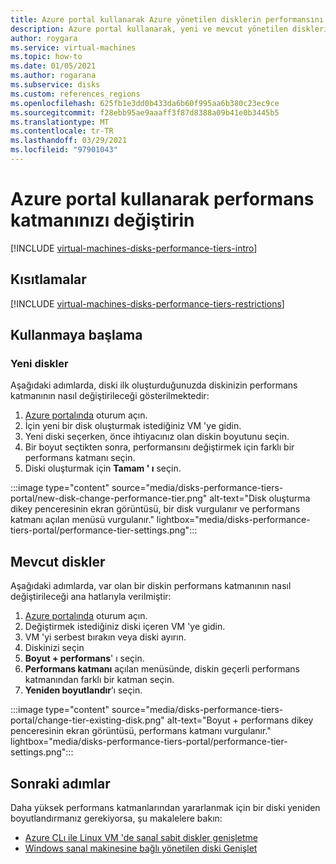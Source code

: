 ```yaml
---
title: Azure portal kullanarak Azure yönetilen disklerin performansını değiştirme
description: Azure portal kullanarak, yeni ve mevcut yönetilen disklerin performans katmanlarını değiştirmeyi öğrenin.
author: roygara
ms.service: virtual-machines
ms.topic: how-to
ms.date: 01/05/2021
ms.author: rogarana
ms.subservice: disks
ms.custom: references_regions
ms.openlocfilehash: 625fb1e3dd0b433da6b60f995aa6b380c23ec9ce
ms.sourcegitcommit: f28ebb95ae9aaaff3f87d8388a09b41e0b3445b5
ms.translationtype: MT
ms.contentlocale: tr-TR
ms.lasthandoff: 03/29/2021
ms.locfileid: "97901043"
---
```

# <a name="change-your-performance-tier-using-the-azure-portal"></a>Azure portal kullanarak performans katmanınızı değiştirin

[!INCLUDE [virtual-machines-disks-performance-tiers-intro](../../includes/virtual-machines-disks-performance-tiers-intro.md)]

## <a name="restrictions"></a>Kısıtlamalar

[!INCLUDE [virtual-machines-disks-performance-tiers-restrictions](../../includes/virtual-machines-disks-performance-tiers-restrictions.md)]

## <a name="getting-started"></a>Kullanmaya başlama

### <a name="new-disks"></a>Yeni diskler

Aşağıdaki adımlarda, diski ilk oluşturduğunuzda diskinizin performans katmanının nasıl değiştirileceği gösterilmektedir:

1. [Azure portalında](https://portal.azure.com/) oturum açın.
1. İçin yeni bir disk oluşturmak istediğiniz VM 'ye gidin.
1. Yeni diski seçerken, önce ihtiyacınız olan diskin boyutunu seçin.
1. Bir boyut seçtikten sonra, performansını değiştirmek için farklı bir performans katmanı seçin.
1. Diski oluşturmak için **Tamam ' ı** seçin.

:::image type="content" source="media/disks-performance-tiers-portal/new-disk-change-performance-tier.png" alt-text="Disk oluşturma dikey penceresinin ekran görüntüsü, bir disk vurgulanır ve performans katmanı açılan menüsü vurgulanır." lightbox="media/disks-performance-tiers-portal/performance-tier-settings.png":::


## <a name="existing-disks"></a>Mevcut diskler

Aşağıdaki adımlarda, var olan bir diskin performans katmanının nasıl değiştirileceği ana hatlarıyla verilmiştir:

1. [Azure portalında](https://portal.azure.com/) oturum açın.
1. Değiştirmek istediğiniz diski içeren VM 'ye gidin.
1. VM 'yi serbest bırakın veya diski ayırın.
1. Diskinizi seçin
1. **Boyut + performans**' ı seçin.
1. **Performans katmanı** açılan menüsünde, diskin geçerli performans katmanından farklı bir katman seçin.
1. **Yeniden boyutlandır**’ı seçin.

:::image type="content" source="media/disks-performance-tiers-portal/change-tier-existing-disk.png" alt-text="Boyut + performans dikey penceresinin ekran görüntüsü, performans katmanı vurgulanır." lightbox="media/disks-performance-tiers-portal/performance-tier-settings.png":::

## <a name="next-steps"></a>Sonraki adımlar

Daha yüksek performans katmanlarından yararlanmak için bir diski yeniden boyutlandırmanız gerekiyorsa, şu makalelere bakın:

- [Azure CLı ile Linux VM 'de sanal sabit diskler genişletme](linux/expand-disks.md)
- [Windows sanal makinesine bağlı yönetilen diski Genişlet](windows/expand-os-disk.md)
